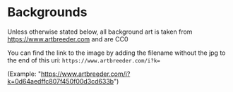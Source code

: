 # Backgrounds

Unless otherwise stated below, all background art is taken from https://www.artbreeder.com and are CC0

You can find the link to the image by adding the filename without the jpg to the end of this uri: 
```https://www.artbreeder.com/i?k=```

(Example: "https://www.artbreeder.com/i?k=0d64aedffc807f450f00d3cd633b")